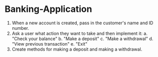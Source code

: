 # Banking-Application
1. When a new account is created, pass in the customer's name and ID number.
2. Ask a user what action they want to take and then implement it:
a. "Check your balance"
b. "Make a deposit"
c. "Make a withdrawal"
d. "View previous transaction"
e. "Exit"
3. Create methods for making a deposit and making a withdrawal.
